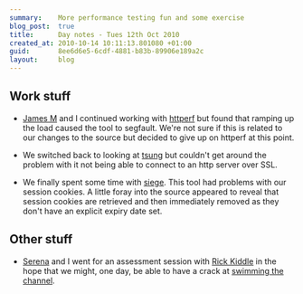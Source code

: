 ```yaml
---
summary:    More performance testing fun and some exercise
blog_post:  true
title:      Day notes - Tues 12th Oct 2010
created_at: 2010-10-14 10:11:13.801080 +01:00
guid:       8ee6d6e5-6cdf-4881-b83b-89906e189a2c
layout:     blog
---
```


  ## Work stuff

  * [James M](http://blog.floehopper.org/) and I continued working with [httperf](http://www.hpl.hp.com/research/linux/httperf/) but found that ramping up the load caused the tool to segfault.  We're not sure if this is related to our changes to the source but decided to give up on httperf at this point.

  * We switched back to looking at [tsung](http://tsung.erlang-projects.org/) but couldn't get around the problem with it not being able to connect to an http server over SSL.

  * We finally spent some time with [siege](http://www.joedog.org/index/siege-home).  This tool had problems with our session cookies.  A little foray into the source appeared to reveal that session cookies are retrieved and then immediately removed as they don't have an explicit expiry date set.

  ## Other stuff

  * [Serena](http://twitter.com/serenamchugh) and I went for an assessment session with [Rick Kiddle](http://www.rickkiddle.com/) in the hope that we might, one day, be able to have a crack at [swimming the channel](http://www.channelswimmingassociation.com/).
